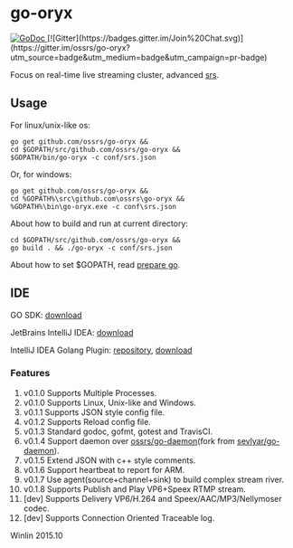 # go-oryx

<a href="https://godoc.org/github.com/ossrs/go-oryx">
    <img src="https://godoc.org/github.com/ossrs/go-oryx?status.svg" alt="GoDoc">
</a>
[![Gitter](https://badges.gitter.im/Join%20Chat.svg)](https://gitter.im/ossrs/go-oryx?utm_source=badge&utm_medium=badge&utm_campaign=pr-badge)

Focus on real-time live streaming cluster, advanced [srs][srs].

## Usage

For linux/unix-like os:

```
go get github.com/ossrs/go-oryx &&
cd $GOPATH/src/github.com/ossrs/go-oryx &&
$GOPATH/bin/go-oryx -c conf/srs.json
```

Or, for windows:

```
go get github.com/ossrs/go-oryx &&
cd %GOPATH%\src\github.com\ossrs\go-oryx &&
%GOPATH%\bin\go-oryx.exe -c conf\srs.json
```

About how to build and run at current directory:

```
cd $GOPATH/src/github.com/ossrs/go-oryx &&
go build . && ./go-oryx -c conf/srs.json
```

About how to set $GOPATH, read [prepare go][go-prepare].

## IDE

GO SDK: [download][go-download]

JetBrains IntelliJ IDEA: [download][go-ide]

IntelliJ IDEA Golang Plugin: [repository][go-ide-plugin], [download][go-ide-plugin-download]

### Features

1. v0.1.0 Supports Multiple Processes.
1. v0.1.0 Supports Linux, Unix-like and Windows.
1. v0.1.1 Supports JSON style config file.
1. v0.1.2 Supports Reload config file.
1. v0.1.3 Standard godoc, gofmt, gotest and TravisCI.
1. v0.1.4 Support daemon over [ossrs/go-daemon][go-daemon](fork from [sevlyar/go-daemon][fork-go-daemon]).
1. v0.1.5 Extend JSON with c++ style comments.
1. v0.1.6 Support heartbeat to report for ARM.
1. v0.1.7 Use agent(source+channel+sink) to build complex stream river.
1. v0.1.8 Supports Publish and Play VP6+Speex RTMP stream.
1. [dev] Supports Delivery VP6/H.264 and Speex/AAC/MP3/Nellymoser codec.
1. [dev] Supports Connection Oriented Traceable log.

Winlin 2015.10

[srs]: https://github.com/ossrs/srs

[go-download]: http://www.golangtc.com/download
[go-prepare]: http://blog.csdn.net/win_lin/article/details/40618671
[go-ide]: http://www.jetbrains.com/idea/download
[go-ide-plugin]: https://github.com/go-lang-plugin-org/go-lang-idea-plugin
[go-ide-plugin-download]: https://plugins.jetbrains.com/plugin/5047
[go-daemon]: http://github.com/ossrs/go-daemon
[fork-go-daemon]: http://github.com/sevlyar/go-daemon
